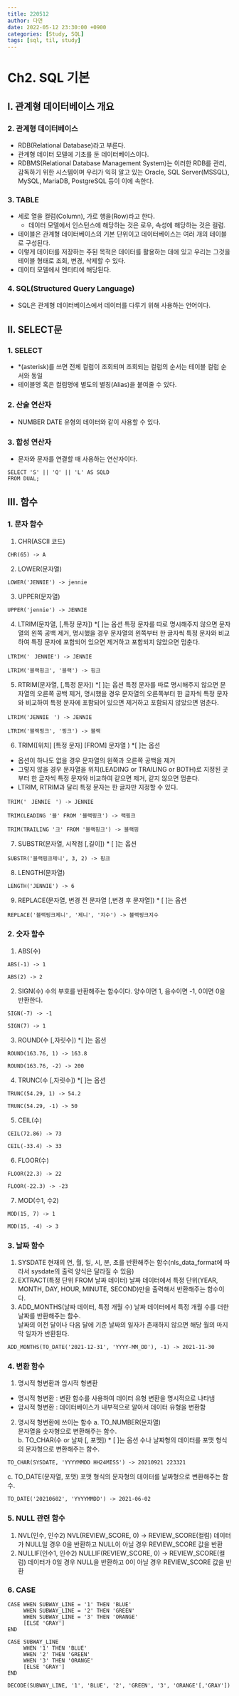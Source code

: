 ```yaml
---
title: 220512
author: 다연
date: 2022-05-12 23:30:00 +0900
categories: [Study, SQL]
tags: [sql, til, study]
---
```

# Ch2. SQL 기본
## Ⅰ. 관계형 데이터베이스 개요
### 2. 관계형 데이터베이스
* RDB(Relational Database)라고 부른다.
* 관계형 데이터 모델에 기초를 둔 데이터베이스이다.
* RDBMS(Relational Database Management System)는 이러한 RDB를 관리, 감독하기 위한 시스템이며 우리가 익히 알고 있는 Oracle, SQL Server(MSSQL), MySQL, MariaDB, PostgreSQL 등이 이에 속한다.

### 3. TABLE
* 세로 열을 컬럼(Column), 가로 행을(Row)라고 한다.
	*  데이터 모델에서 인스턴스에 해당하는 것은 로우, 속성에 해당하는 것은 컬럼.
* 테이블은 관계형 데이터베이스의 기본 단위이고 데이터베이스는 여러 개의 테이블로 구성된다.
* 이렇게 데이터를 저장하는 주된 목적은 데이터를 활용하는 데에 있고 우리는 그것을 테이블 형태로 조회, 변경, 삭제할 수 있다.
* 데이터 모델에서 엔터티에 해당된다.

### 4. SQL(Structured Query Language)
* SQL은 관계형 데이터베이스에서 데이터를 다루기 위해 사용하는 언어이다. 

## Ⅱ. SELECT문
### 1. SELECT
* *(asterisk)를 쓰면 전체 컬럼이 조회되며 조회되는 컬럼의 순서는 테이블 컬럼 순서와 동일
* 테이블명 혹은 컬럼명에 별도의 별칭(Alias)을 붙여줄 수 있다.

### 2. 산술 연산자
* NUMBER DATE 유형의 데이터와 같이 사용할 수 있다.

### 3. 합성 연산자
* 문자와 문자를 연결할 때 사용하는 연산자이다.
```
SELECT 'S' || 'Q' || 'L' AS SQLD
FROM DUAL; 
```

## Ⅲ. 함수
### 1. 문자 함수
1. CHR(ASCII 코드)
```
CHR(65) -> A
```
2. LOWER(문자열)
```
LOWER('JENNIE') -> jennie
```
3. UPPER(문자열)
```
UPPER('jennie') -> JENNIE
```
4. LTRIM(문자열, [,특정 문자]) *[ ]는 옵션
특정 문자를 따로 명시해주지 않으면 문자열의 왼쪽 공백 제거, 명시했을 경우 문자열의 왼쪽부터 한 글자씩 특정 문자와 비교하여 특정 문자에 포함되어 있으면 제거하고 포함되지 않았으면 멈춘다.  
```
LTRIM('ㅤJENNIE') -> JENNIE
```
```
LTRIM('블랙핑크', '블랙') -> 핑크
```
5. RTRIM(문자열, [,특정 문자]) *[ ]는 옵션
특정 문자를 따로 명시해주지 않으면 문자열의 오른쪽 공백 제거, 명시했을 경우 문자열의 오른쪽부터 한 글자씩 특정 문자와 비교하여 특정 문자에 포함되어 있으면 제거하고 포함되지 않았으면 멈춘다.  
```
LTRIM('JENNIEㅤ') -> JENNIE
```
```
LTRIM('블랙핑크', '핑크') -> 블랙
```
6. TRIM([위치] [특정 문자] [FROM] 문자열 ) *[ ]는 옵션
* 옵션이 하나도 없을 경우 문자열의 왼쪽과 오른쪽 공백을 제거
* 그렇지 않을 경우 문자열을 위치(LEADING or TRAILING or BOTH)로 지정된 곳부터 한 글자씩 특정 문자와 비교하여 같으면 제거, 같지 않으면 멈춘다.
* LTRIM, RTRIM과 달리 특정 문자는 한 글자만 지정할 수 있다.
```
TRIM('ㅤJENNIEㅤ') -> JENNIE
```
```
TRIM(LEADING '블' FROM '블랙핑크') -> 랙핑크
```
```
TRIM(TRAILING '크' FROM '블랙핑크') -> 블랙핑
```
7. SUBSTR(문자열, 시작점 [,길이]) * [ ]는 옵션
```
SUBSTR('블랙핑크제니', 3, 2) -> 핑크
``` 
8. LENGTH(문자열)
```
LENGTH('JENNIE') -> 6
```
9. REPLACE(문자열, 변경 전 문자열 [,변경 후 문자열]) * [ ]는 옵션
```
REPLACE('블랙핑크제니', '제니', '지수') -> 블랙핑크지수
```

### 2. 숫자 함수
1. ABS(수)
```
ABS(-1) -> 1
```
```
ABS(2) -> 2
```
2. SIGN(수)
수의 부호를 반환해주는 함수이다. 양수이면 1, 음수이면 -1, 0이면 0을 반환한다.
```
SIGN(-7) -> -1
```
```
SIGN(7) -> 1
```
3. ROUND(수 [,자릿수]) *[ ]는 옵션
```
ROUND(163.76, 1) -> 163.8
```
```
ROUND(163.76, -2) -> 200
```
4. TRUNC(수 [,자릿수]) *[ ]는 옵션
```
TRUNC(54.29, 1) -> 54.2
```
```
TRUNC(54.29, -1) -> 50
```
5. CEIL(수)
```
CEIL(72.86) -> 73
```
```
CEIL(-33.4) -> 33
```
6. FLOOR(수)
```
FLOOR(22.3) -> 22
```
```
FLOOR(-22.3) -> -23
```
7. MOD(수1, 수2)
```
MOD(15, 7) -> 1
```
```
MOD(15, -4) -> 3
```

### 3. 날짜 함수
1. SYSDATE
현재의 연, 월, 일, 시, 분, 초를 반환해주는 함수(nls_data_format에 따라서 sysdate의 출력 양식은 달라질 수 있음)
2. EXTRACT(특정 단위 FROM 날짜 데이터)
날짜 데이터에서 특정 단위(YEAR, MONTH, DAY, HOUR, MINUTE, SECOND)만을 출력해서 반환해주는 함수이다.
3. ADD_MONTHS(날짜 데이터, 특정 개월 수)
날짜 데이터에서 특정 개월 수를 더한 날짜를 반환해주는 함수.  
날짜의 이전 달이나 다음 달에 기준 날짜의 일자가 존재하지 않으면 해당 월의 마지막 일자가 반환된다.
```
ADD_MONTHS(TO_DATE('2021-12-31', 'YYYY-MM_DD'), -1) -> 2021-11-30
```

### 4. 변환 함수
1. 명시적 형변환과 암시적 형변환
* 명시적 형변환 : 변환 함수를 사용하여 데이터 유형 변환을 명시적으로 나타냄
* 암시적 형변환 : 데이터베이스가 내부적으로 알아서 데이터 유형을 변환함
2. 명시적 형변환에 쓰이는 함수
a. TO_NUMBER(문자열)  
문자열을 숫자형으로 변환해주는 함수.  
b. TO_CHAR(수 or 날짜 [, 포맷]) * [ ]는 옵션
수나 날짜형의 데이터를 포맷 형식의 문자형으로 변환해주는 함수.  
```
TO_CHAR(SYSDATE, 'YYYYMMDD HH24MISS') -> 20210921 223321
```
c. TO_DATE(문자열, 포맷)
포맷 형식의 문자형의 데이터를 날짜형으로 변환해주는 함수.  
```
TO_DATE('20210602', 'YYYYMMDD') -> 2021-06-02
```

### 5. NULL 관련 함수
1. NVL(인수, 인수2)
NVL(REVIEW_SCORE, 0) -> REVIEW_SCORE(컬럼) 데이터가 NULL일 경우 0을 반환하고 NULL이 아닐 경우 REVIEW_SCORE 값을 반환
2. NULLIF(인수1, 인수2)
NULLIF(REVIEW_SCORE, 0) -> REVIEW_SCORE(컬럼) 데이터가 0일 경우 NULL을 반환하고 0이 아닐 경우 REVIEW_SCORE 값을 반환

### 6. CASE
```
CASE WHEN SUBWAY_LINE = '1' THEN 'BLUE'
	 WHEN SUBWAY_LINE = '2' THEN 'GREEN'
	 WHEN SUBWAY_LINE = '3' THEN 'ORANGE'
	 [ELSE 'GRAY']
END
```
```
CASE SUBWAY_LINE
	 WHEN '1' THEN 'BLUE'
	 WHEN '2' THEN 'GREEN'
	 WHEN '3' THEN 'ORANGE'
	 [ELSE 'GRAY']
END
```
```
DECODE(SUBWAY_LINE, '1', 'BLUE', '2', 'GREEN', '3', 'ORANGE'[,'GRAY'])
```
